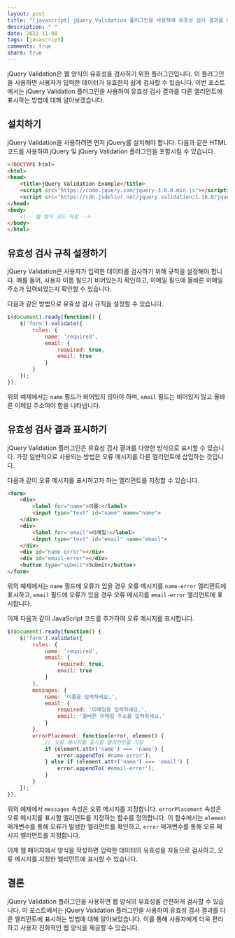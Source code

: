 ```yaml
---
layout: post
title: "[javascript] jQuery Validation 플러그인을 사용하여 유효성 검사 결과를 다른 엘리먼트에 표시하기"
description: " "
date: 2023-11-08
tags: [javascript]
comments: true
share: true
---
```


jQuery Validation은 웹 양식의 유효성을 검사하기 위한 플러그인입니다. 이 플러그인을 사용하면 사용자가 입력한 데이터가 유효한지 쉽게 검사할 수 있습니다. 이번 포스트에서는 jQuery Validation 플러그인을 사용하여 유효성 검사 결과를 다른 엘리먼트에 표시하는 방법에 대해 알아보겠습니다.

## 설치하기

jQuery Validation을 사용하려면 먼저 jQuery를 설치해야 합니다. 다음과 같은 HTML 코드를 사용하여 jQuery 및 jQuery Validation 플러그인을 포함시킬 수 있습니다.

```html
<!DOCTYPE html>
<html>
<head>
    <title>jQuery Validation Example</title>
    <script src="https://code.jquery.com/jquery-3.6.0.min.js"></script>
    <script src="https://cdn.jsdelivr.net/jquery.validation/1.16.0/jquery.validate.min.js"></script>
</head>
<body>
    <!-- 웹 양식 코드 작성 -->
</body>
</html>
```

## 유효성 검사 규칙 설정하기

jQuery Validation은 사용자가 입력한 데이터를 검사하기 위해 규칙을 설정해야 합니다. 예를 들어, 사용자 이름 필드가 비어있는지 확인하고, 이메일 필드에 올바른 이메일 주소가 입력되었는지 확인할 수 있습니다.

다음과 같은 방법으로 유효성 검사 규칙을 설정할 수 있습니다.

```javascript
$(document).ready(function() {
    $('form').validate({
        rules: {
            name: 'required',
            email: {
                required: true,
                email: true
            }
        }
    });
});
```

위의 예제에서는 `name` 필드가 비어있지 않아야 하며, `email` 필드는 비어있지 않고 올바른 이메일 주소여야 함을 나타냅니다.

## 유효성 검사 결과 표시하기

jQuery Validation 플러그인은 유효성 검사 결과를 다양한 방식으로 표시할 수 있습니다. 가장 일반적으로 사용되는 방법은 오류 메시지를 다른 엘리먼트에 삽입하는 것입니다.

다음과 같이 오류 메시지를 표시하고자 하는 엘리먼트를 지정할 수 있습니다.

```html
<form>
    <div>
        <label for="name">이름:</label>
        <input type="text" id="name" name="name">
    </div>
    <div>
        <label for="email">이메일:</label>
        <input type="text" id="email" name="email">
    </div>
    <div id="name-error"></div>
    <div id="email-error"></div>
    <button type="submit">Submit</button>
</form>
```

위의 예제에서는 `name` 필드에 오류가 있을 경우 오류 메시지를 `name-error` 엘리먼트에 표시하고, `email` 필드에 오류가 있을 경우 오류 메시지를 `email-error` 엘리먼트에 표시합니다.

이제 다음과 같이 JavaScript 코드를 추가하여 오류 메시지를 표시합니다.

```javascript
$(document).ready(function() {
    $('form').validate({
        rules: {
            name: 'required',
            email: {
                required: true,
                email: true
            }
        },
        messages: {
            name: '이름을 입력하세요.',
            email: {
                required: '이메일을 입력하세요.',
                email: '올바른 이메일 주소를 입력하세요.'
            }
        },
        errorPlacement: function(error, element) {
            // 오류 메시지를 표시할 엘리먼트를 지정
            if (element.attr('name') === 'name') {
                error.appendTo('#name-error');
            } else if (element.attr('name') === 'email') {
                error.appendTo('#email-error');
            }
        }
    });
});
```

위의 예제에서 `messages` 속성은 오류 메시지를 지정합니다. `errorPlacement` 속성은 오류 메시지를 표시할 엘리먼트를 지정하는 함수를 정의합니다. 이 함수에서는 `element` 매개변수를 통해 오류가 발생한 엘리먼트를 확인하고, `error` 매개변수를 통해 오류 메시지 엘리먼트를 지정합니다.

이제 웹 페이지에서 양식을 작성하면 입력한 데이터의 유효성을 자동으로 검사하고, 오류 메시지를 지정한 엘리먼트에 표시할 수 있습니다.

## 결론

jQuery Validation 플러그인을 사용하면 웹 양식의 유효성을 간편하게 검사할 수 있습니다. 이 포스트에서는 jQuery Validation 플러그인을 사용하여 유효성 검사 결과를 다른 엘리먼트에 표시하는 방법에 대해 알아보았습니다. 이를 통해 사용자에게 더욱 편리하고 사용자 친화적인 웹 양식을 제공할 수 있습니다.